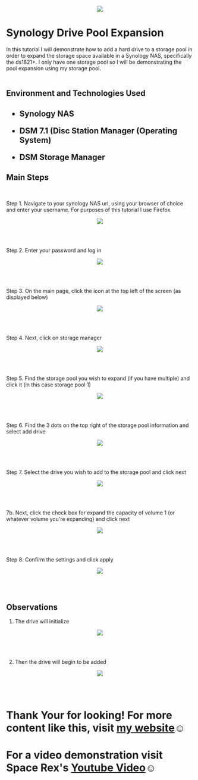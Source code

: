 <p align="center">
<img src="https://imgur.com/Q6BeRQV.png alt="Traffic Examination"/>
</p>


<h1>Synology Drive Pool Expansion</h1>
In this tutorial I will demonstrate how to add a hard drive to a storage pool in order to expand the storage space available in a Synology NAS, specifically the ds1821+. I only have one storage pool so I will be demonstrating the pool expansion using my storage pool.
<br />
<br />

<h2>Environment and Technologies Used<h2/>

- Synology NAS

- DSM 7.1 (Disc Station Manager (Operating System)

- DSM Storage Manager


<h2>Main Steps</h2>
<br />

Step 1. Navigate to your synology NAS url, using your browser of choice and enter your username. For purposes of this tutorial I use Firefox.

<p align="center">
<img src="https://imgur.com/XYSqf26.png alt="Traffic Examination"/>
</p>
<br />
<br />

Step 2. Enter your password and log in

<p align="center">
<img src="https://imgur.com/s0uOBX1.png alt="Traffic Examination"/>
</p>
<br />
<br />


Step 3. On the main page, click the icon at the top left of the screen (as displayed below)

<p align="center">
<img src="https://imgur.com/WpGIkrJ.png alt="Traffic Examination"/>
</p>
<br />
<br />

Step 4. Next, click on storage manager 

<p align="center">
<img src="https://imgur.com/RL9URKZ.png alt="Traffic Examination"/>
</p>
<br />
<br />


Step 5. Find the storage pool you wish to expand (if you have multiple) and click it (in this case storage pool 1)

<p align="center">
<img src="https://imgur.com/SC4eT1l.png alt="Traffic Examination"/>
</p>
<br />
<br />


Step 6. Find the 3 dots on the top right of the storage pool information and select add drive

<p align="center">
<img src="https://imgur.com/9xmdJZ5.png alt="Traffic Examination"/>
</p>
<br />
<br />

Step 7. Select the drive you wish to add to the storage pool and click next

<p align="center">
<img src="https://imgur.com/3QioZ59.png alt="Traffic Examination"/>
</p>
<br />
<br />

7b. Next, click the check box for expand the capacity of volume 1 (or whatever volume you're expanding) and click next

<p align="center">
<img src="https://imgur.com/nWo5BrJ.png alt="Traffic Examination"/>
</p>
<br />
<br />


Step 8. Confirm the settings and click apply 

<p align="center">
<img src="https://imgur.com/jYfcopt.png alt="Traffic Examination"/>
</p>
<br />
<br />


<h2>Observations</h2>

1. The drive will initialize

<p align="center">
<img src="https://imgur.com/nR1fFAd.png alt="Traffic Examination"/>
</p>
<br />
<br />


2. Then the drive will begin to be added

<p align="center">
<img src="https://imgur.com/gxasoYm.png alt="Traffic Examination"/>
</p>
<br />
<br />


<h1>Thank Your for looking! For more content like this, visit <a href="https://exemplarysecurity.com">my website</a>☺</h1>
<h1>For a video demonstration visit Space Rex's <a href="https://www.youtube.com/watch?v=vyT55sy1xg0">Youtube Video</a>☺</h1>



